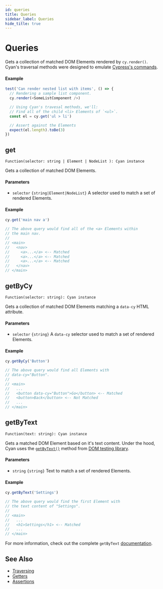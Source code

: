 ```yaml
---
id: queries
title: Queries
sidebar_label: Queries
hide_title: true
---
```


# Queries

Gets a collection of matched DOM Elements rendered by `cy.render()`. Cyan's traversal methods were designed to emulate [Cypress's commands](https://docs.cypress.io/api/api/table-of-contents.html).

#### Example

```js
test('Can render nested list with items', () => {
  // Rendering a sample list component.
  cy.render(<SomeListComponent />)

  // Using Cyan's travesal methods, we'll:
  // Find all of the child <li> Elements of `<ul>`.
  const el = cy.get('ul > li')

  // Assert against the Elements
  expect(el.length).toBe(3)
})
```

## get

`Function(selector: string | Element | NodeList ): Cyan instance`

Gets a collection of matched DOM Elements.

#### Parameters

- `selector` `{string|Element|NodeList}` A selector used to match a set of rendered Elements.

#### Example

```javascript
cy.get('main nav a')

// The above query would find all of the <a> Elements within
// the main nav.
//
// <main>
//   <nav>
//     <a>...</a> <-- Matched
//     <a>...</a> <-- Matched
//     <a>...</a> <-- Matched
//   </nav>
// </main>
```

## getByCy

`Function(selector: string): Cyan instance`

Gets a collection of matched DOM Elements matching a `data-cy` HTML attribute.

#### Parameters

- `selector` `{string}` A `data-cy` selector used to match a set of rendered Elements.

#### Example

```javascript
cy.getByCy('Button')

// The above query would find all Elements with
// data-cy="Button".
//
// <main>
//   ...
//   <button data-cy="Button">Go</button> <-- Matched
//   <button>Back</button> <-- Not Matched
//   ...
// </main>
```

## getByText

`Function(text: string): Cyan instance`

Gets a matched DOM Element based on it's text content. Under the hood, Cyan uses the [`getByText()`](https://testing-library.com/docs/dom-testing-library/api-queries#bytext) method from [DOM testing library](https://testing-library.com/).

#### Parameters

- `string` `{string}` Text to match a set of rendered Elements.

#### Example

```javascript
cy.getByText('Settings')

// The above query would find the first Element with
// the text content of "Settings".
//
// <main>
//   ...
//   <h1>Settings</h1> <-- Matched
//   ...
// </main>
```

For more information, check out the complete `getByText` [documentation](https://testing-library.com/docs/dom-testing-library/api-queries#bytext).

## See Also

- [Traversing](./traversing.md)
- [Getters](./getters.md)
- [Assertions](./assertions.md)
